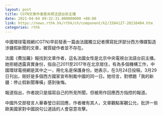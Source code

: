 ```yaml
---
layout: post
title: CGTN文章作者是央視法語台前主播
date: 2021-04-04 09:32:31.000000000 +08:00
link: https://news.rthk.hk/rthk/ch/component/k2/1584127-20210404.htm
categories: rthk
---
```


中國環球電視網(CGTN)早前發表一篇由法國獨立記者撰寫批評部分西方傳媒製造涉疆假新聞的文章，被質疑作者並不存在。

法國《費加羅》報找到文章作者，這名法國女性是北京中央電視台法語台前主播。她拒絕透露真實身份，指自己2011至2017年在北京居住，有為多個機構工作，中國環球電視網是其中之一，用化名是保護身份。她表示，在3月24日投稿，3月29日刊出，剛好是多個西方國家宣布制裁中國的同一日。她坦言，對標題「我的新疆：停止假新聞專橫」感到後悔。

報道指出，作者說只是描寫自己的所見所聞，但被用作回應西方指控的報道。

中國外交部發言人華春瑩日前回應，作者確有其人，文章觀點客觀公允，批評一些歐美國家對中國説句公道話的人會惡意攻擊。
